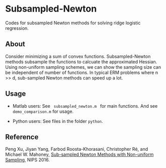 # Subsampled-Newton

Codes for subsampled Newton methods for solving ridge logistic regression.

## About

Consider minimizing a sum of convex functions. Subsampled-Newton methods subsample the functions to calcuate the approximated Hessian. Using non-uniform sampling schemes, we can show the sampling size can be independent of number of functions. In typical ERM problems where n >> d, sub-sampled Newton methods can speed up a lot.

## Usage
- Matlab users: See <code> subsampled_newton.m </code> for main functions. And see <code>demo_comparison.m</code> for usage.

- Python users: See files in the folder <code>python</code>.

## Reference

Peng Xu, Jiyan Yang, Farbod Roosta-Khorasani, Christopher Ré, and Michael W. Mahoney, [Sub-sampled Newton Methods with Non-uniform Sampling](https://papers.nips.cc/paper/6037-sub-sampled-newton-methods-with-non-uniform-sampling.pdf), NIPS 2016.


